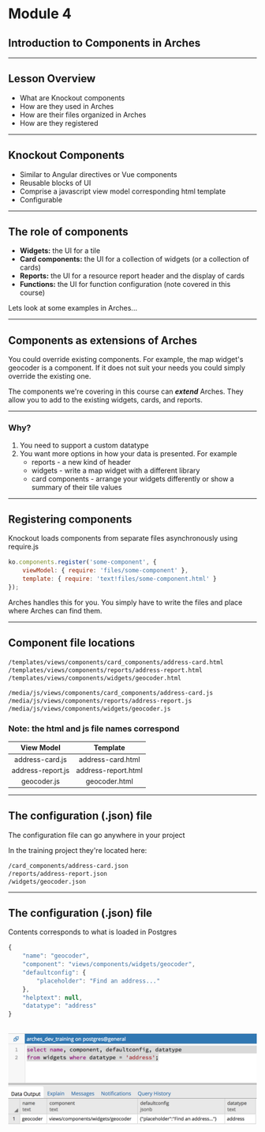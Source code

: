 <!-- sectionTitle: Module 4: Introduction to Components -->

# Module 4
## Introduction to Components in Arches

---

## Lesson Overview

- What are Knockout components
- How are they used in Arches
- How are their files organized in Arches
- How are they registered

---

## Knockout Components

- Similar to Angular directives or Vue components
- Reusable blocks of UI
- Comprise a javascript view model corresponding html template
- Configurable

---

## The role of components

- **Widgets:**  the UI for a tile
- **Card components:**  the UI for a collection of widgets (or a collection of cards)
- **Reports:**  the UI for a resource report header and the display of cards
- **Functions:**  the UI for function configuration (note covered in this course)

Lets look at some examples in Arches...

---

## Components as extensions of Arches

You could override existing components.
For example, the map widget's geocoder is a component.
If it does not suit your needs you could simply override the existing one.

The components we're covering in this course can ***extend*** Arches.
They allow you to add to the existing widgets, cards, and reports.

---

### Why?

1. You need to support a custom datatype
2. You want more options in how your data is presented. For example
    - reports - a new kind of header
    - widgets - write a map widget with a different library
    - card components - arrange your widgets differently or show a summary of their tile values

---

## Registering components

Knockout loads components from separate files asynchronously using require.js

```javascript
ko.components.register('some-component', {
    viewModel: { require: 'files/some-component' },
    template: { require: 'text!files/some-component.html' }
});
```

Arches handles this for you. You simply have to write the files and place where
Arches can find them.

---

## Component file locations
```
/templates/views/components/card_components/address-card.html
/templates/views/components/reports/address-report.html
/templates/views/components/widgets/geocoder.html
```
```
/media/js/views/components/card_components/address-card.js
/media/js/views/components/reports/address-report.js
/media/js/views/components/widgets/geocoder.js
```
### Note: the html and js file names correspond

| View Model         |   Template            |
|:------------------:|:---------------------:|
| address-card.js    |   address-card.html   |
| address-report.js  |   address-report.html |
| geocoder.js        |   geocoder.html       |

---

## The configuration (.json) file

The configuration file can go anywhere in your project

In the training project they're located here:

```
/card_components/address-card.json
/reports/address-report.json
/widgets/geocoder.json
```

---

## The configuration (.json) file

Contents corresponds to what is loaded in Postgres

```javascript
{
    "name": "geocoder",
    "component": "views/components/widgets/geocoder",
    "defaultconfig": {
        "placeholder": "Find an address..."
    },
    "helptext": null,
    "datatype": "address"
}
```

&nbsp;&nbsp;&nbsp;&nbsp;&nbsp;&nbsp; ![widget](/images/widget-db-screenshot.png)

